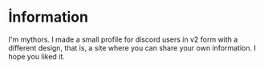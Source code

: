 # İnformation
I'm mythors. I made a small profile for discord users in v2 form with a different design, that is, a site where you can share your own information. I hope you liked it.


